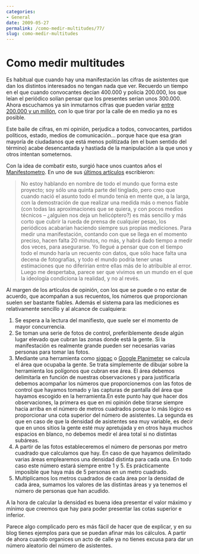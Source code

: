 ```yaml
---
categories:
- General
date: 2009-05-27
permalink: /como-medir-multitudes/77/
slug: como-medir-multitudes
---
```


# Como medir multitudes

Es habitual que cuando hay una manifestación las cifras de asistentes que dan los distintos interesados no tengan nada que ver. Recuerdo un tiempo en el que cuando convocantes decían 400.000 y policía 200.000, los que leían el periódico solían pensar que los presentes serían unos 300.000. Ahora escuchamos ya sin inmutarnos cifras que pueden variar [entre 200.000 y un millón](http://diariodeunjabali.com/archivos/categorias/periodismo/el_manifestometro_hace_milagros.html), con lo que tirar por la calle de en medio ya no es posible.

Este baile de cifras, en mi opinión, perjudica a todos, convocantes, partidos políticos, estado, medios de comunicación… porque hace que esa gran mayoría de ciudadanos que está menos politizada (en el buen sentido del término) acabe desencantada y hastiada de la manipulación a la que unos y otros intentan someternos.

Con la idea de combatir esto, surgió hace unos cuantos años el [Manifestometro](http://manifestometro.blogspot.com/). En uno de sus [últimos artículos](http://manifestometro.blogspot.com/2009/03/manifestacion-de-29-03-2009-cronica-de.html) escribieron:

> No estoy hablando en nombre de todo el mundo que forma este proyecto; soy sólo una quinta parte del tinglado, pero creo que cuando nació el asunto todo el mundo tenía en mente que, a la larga, con la demostración de que realizar una medida más o menos fiable (con todas las aproximaciones que se quiera, y con pocos medios técnicos – ¿alguien nos deja un helicóptero?) es más sencillo y más corto que cubrir la rueda de prensa de cualquier pesao, los periódicos acabarían haciendo siempre sus propias mediciones. Para medir una manifestación, contando con que se llega en el momento preciso, hacen falta 20 minutos, no más, y habrá dado tiempo a medir dos veces, para asegurarse. Yo llegué a pensar que con el tiempo todo el mundo haría un recuento con datos, que sólo hace falta una decena de fotografías, y todo el mundo podría tener unas estimaciones que no diferirían entre ellas más de lo atribuible al error. Luego me despertaba, parece ser que vivimos en un mundo en el que la ideología condiciona la realidad, y no al revés.

Al margen de los artículos de opinión, con los que se puede o no estar de acuerdo, que acompañan a sus recuentos, los números que proporcionan suelen ser bastante fiables. Además el sistema para las mediciones es relativamente sencillo y al alcance de cualquiera:

1. Se espera a la lectura del manifiesto, que suele ser el momento de mayor concurrencia.
2. Se toman una serie de fotos de control, preferiblemente desde algún lugar elevado que cubran las zonas donde está la gente. Si la manifestación es realmente grande pueden ser necesarias varias personas para tomar las fotos.
3. Mediante una herramienta como [sigpac](http://sigpac.mapa.es/fega/visor/) o [Google Planimeter](http://www.acme.com/planimeter/) se calcula el área que ocupaba la gente. Se trata simplemente de dibujar sobre la herramienta los polígonos que cubran ese área. El área debemos delimitarla en función de nuestras observaciones y para justificarla debemos acompañar los números que proporcionemos con las fotos de control que hayamos tomado y las capturas de pantalla del área que hayamos escogido en la herramienta.En este punto hay que hacer dos observaciones, la primera es que en mi opinión debe tirarse siempre hacia arriba en el número de metros cuadrados porque lo más lógico es proporcionar una cota superior del número de asistentes. La segunda es que en caso de que la densidad de asistentes sea muy variable, es decir que en unos sitios la gente esté muy apretujada y en otros haya muchos espacios en blanco, no debemos medir el área total si no distintas subáreas.
4. A partir de las fotos estableceremos el número de personas por metro cuadrado que calculamos que hay. En caso de que hayamos delimitado varias áreas emplearemos una densidad distinta para cada una. En todo caso este número estará siempre entre 1 y 5. Es prácticamente imposible que haya más de 5 personas en un metro cuadrado.
5. Multiplicamos los metros cuadrados de cada área por la densidad de cada área, sumamos los valores de las distintas áreas y ya tenemos el número de personas que han acudido.

A la hora de calcular la densidad es buena idea presentar el valor máximo y mínimo que creemos que hay para poder presentar las cotas superior e inferior.

Parece algo complicado pero es más fácil de hacer que de explicar, y en su blog tienes ejemplos para que se puedan afinar más los cálculos. A partir de ahora cuando organices un acto de calle ya no tienes excusa para dar un número aleatorio del número de asistentes.